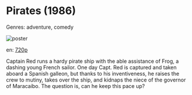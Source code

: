 # Pirates (1986)

Genres: adventure, comedy

![poster](http://image.tmdb.org/t/p/w500/6BFz6oCgaObPwcvJeHdalhDVX36.jpg)

en:
  [720p](magnet:?xt=urn:btih:49AF0107616BAD37E405BB389D24F7CC5EE142F3&tr=udp://glotorrents.pw:6969/announce&tr=udp://tracker.opentrackr.org:1337/announce&tr=udp://torrent.gresille.org:80/announce&tr=udp://tracker.openbittorrent.com:80&tr=udp://tracker.coppersurfer.tk:6969&tr=udp://tracker.leechers-paradise.org:6969&tr=udp://p4p.arenabg.ch:1337&tr=udp://tracker.internetwarriors.net:1337)
  


Captain Red runs a hardy pirate ship with the able assistance of Frog, a dashing young French sailor. One day Capt. Red is captured and taken aboard a Spanish galleon, but thanks to his inventiveness, he raises the crew to mutiny, takes over the ship, and kidnaps the niece of the governor of Maracaibo. The question is, can he keep this pace up?